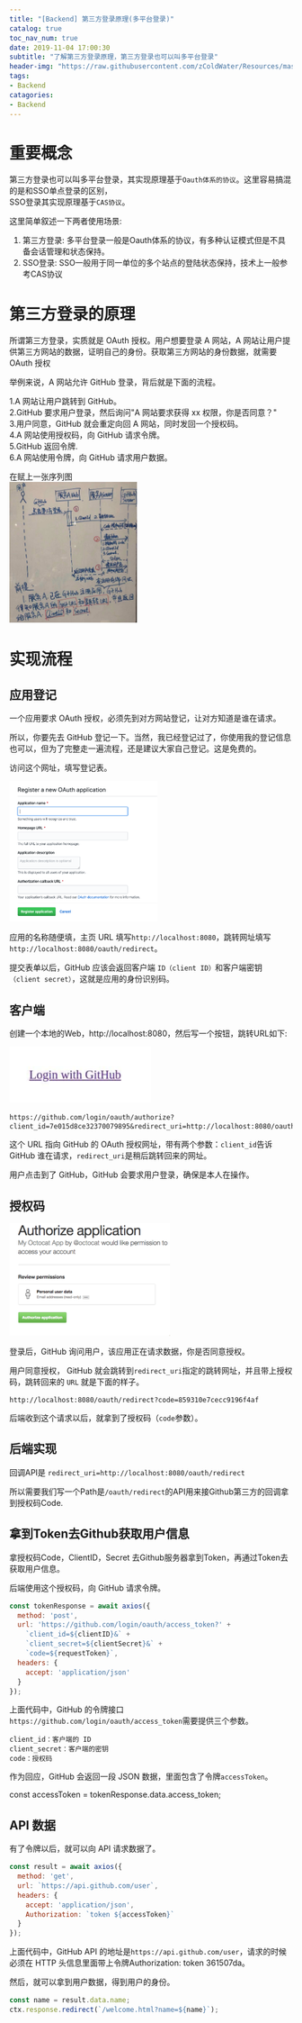 ```yaml
---
title: "[Backend] 第三方登录原理(多平台登录)"
catalog: true
toc_nav_num: true
date: 2019-11-04 17:00:30
subtitle: "了解第三方登录原理，第三方登录也可以叫多平台登录"
header-img: "https://raw.githubusercontent.com/zColdWater/Resources/master/Images/legend_cover.jpg"
tags:
- Backend
catagories:
- Backend
---
```

 
# 重要概念
第三方登录也可以叫多平台登录，其实现原理基于`Oauth体系的协议`。这里容易搞混的是和SSO单点登录的区别，  
SSO登录其实现原理基于`CAS协议`。  

这里简单叙述一下两者使用场景:  
1. 第三方登录: 多平台登录一般是Oauth体系的协议，有多种认证模式但是不具备会话管理和状态保持。
2. SSO登录: SSO一般用于同一单位的多个站点的登陆状态保持，技术上一般参考CAS协议


# 第三方登录的原理 

所谓第三方登录，实质就是 OAuth 授权。用户想要登录 A 网站，A 网站让用户提供第三方网站的数据，证明自己的身份。获取第三方网站的身份数据，就需要 OAuth 授权

举例来说，A 网站允许 GitHub 登录，背后就是下面的流程。

1.A 网站让用户跳转到 GitHub。  
2.GitHub 要求用户登录，然后询问"A 网站要求获得 xx 权限，你是否同意？"  
3.用户同意，GitHub 就会重定向回 A 网站，同时发回一个授权码。  
4.A 网站使用授权码，向 GitHub 请求令牌。  
5.GitHub 返回令牌.  
6.A 网站使用令牌，向 GitHub 请求用户数据。  

在赋上一张序列图  
<img src="https://raw.githubusercontent.com/zColdWater/Resources/master/Images/thirdlogin1.jpeg" height="250" />


# 实现流程

## 应用登记

一个应用要求 OAuth 授权，必须先到对方网站登记，让对方知道是谁在请求。

所以，你要先去 GitHub 登记一下。当然，我已经登记过了，你使用我的登记信息也可以，但为了完整走一遍流程，还是建议大家自己登记。这是免费的。

访问这个网址，填写登记表。

<img src="https://raw.githubusercontent.com/zColdWater/Resources/master/Images/thirdlogin2.png" height="250" />

应用的名称随便填，主页 URL 填写`http://localhost:8080`，跳转网址填写 `http://localhost:8080/oauth/redirect`。

提交表单以后，GitHub 应该会返回客户端 `ID（client ID）`和客户端密钥`（client secret）`，这就是应用的身份识别码。



## 客户端

创建一个本地的Web，http://localhost:8080，然后写一个按钮，跳转URL如下:  

<img src="https://raw.githubusercontent.com/zColdWater/Resources/master/Images/thirdlogin3.png" height="100" />

```
https://github.com/login/oauth/authorize?client_id=7e015d8ce32370079895&redirect_uri=http://localhost:8080/oauth/redirect
```


这个 URL 指向 GitHub 的 OAuth 授权网址，带有两个参数：`client_id`告诉 GitHub 谁在请求，`redirect_uri`是稍后跳转回来的网址。

用户点击到了 GitHub，GitHub 会要求用户登录，确保是本人在操作。


## 授权码

<img src="https://raw.githubusercontent.com/zColdWater/Resources/master/Images/thirdlogin4.png" height="200" />

登录后，GitHub 询问用户，该应用正在请求数据，你是否同意授权。

用户同意授权， GitHub 就会跳转到`redirect_uri`指定的跳转网址，并且带上授权码，跳转回来的 `URL` 就是下面的样子。

```
http://localhost:8080/oauth/redirect?code=859310e7cecc9196f4af
```

后端收到这个请求以后，就拿到了授权码（`code`参数）。


## 后端实现

回调API是 `redirect_uri=http://localhost:8080/oauth/redirect`   

所以需要我们写一个Path是`/oauth/redirect`的API用来接Github第三方的回调拿到授权码Code. 


## 拿到Token去Github获取用户信息

拿授权码Code，ClientID，Secret 去Github服务器拿到Token，再通过Token去获取用户信息。

后端使用这个授权码，向 GitHub 请求令牌。

```js
const tokenResponse = await axios({
  method: 'post',
  url: 'https://github.com/login/oauth/access_token?' +
    `client_id=${clientID}&` +
    `client_secret=${clientSecret}&` +
    `code=${requestToken}`,
  headers: {
    accept: 'application/json'
  }
});
```

上面代码中，GitHub 的令牌接口`https://github.com/login/oauth/access_token`需要提供三个参数。

```
client_id：客户端的 ID
client_secret：客户端的密钥
code：授权码
```

作为回应，GitHub 会返回一段 JSON 数据，里面包含了令牌`accessToken`。

const accessToken = tokenResponse.data.access_token;

## API 数据

有了令牌以后，就可以向 API 请求数据了。

```js
const result = await axios({
  method: 'get',
  url: `https://api.github.com/user`,
  headers: {
    accept: 'application/json',
    Authorization: `token ${accessToken}`
  }
});
```

上面代码中，GitHub API 的地址是`https://api.github.com/user`，请求的时候必须在 HTTP 头信息里面带上令牌Authorization: token 361507da。

然后，就可以拿到用户数据，得到用户的身份。

```js
const name = result.data.name;
ctx.response.redirect(`/welcome.html?name=${name}`);
```

<!-- # SSO单点登录系统
SSO单点登录系统的目的就是为了让一个系统下的子系统都可以用一套登录系统。不需要去不同系统都要登录而设计，因为现在的应用都是集群分布式，而不是以前的巨石应用，所有的系统都在一个包里，不能因为系统的复杂而让用户也变得操作复杂，所以就有了SSO系统。

## 实现原理

https://www.cnblogs.com/ywlaker/p/6113927.html

## 接入SSO后的授权流程

<img src="https://raw.githubusercontent.com/zColdWater/Resources/master/Images/thirdlogin5.png" height="200" /> -->

